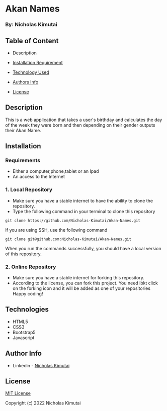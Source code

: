 # Akan Names
### By: Nicholas Kimutai
## Table of Content
-   [Description](#description)
-   [Installation Requirement](#installation)
-   [Technology Used](#technologies)

-   [Authors Info](#author-info)
-   [License](#License)
## Description
This is a web application that takes a user's birthday and calculates the day of the week they were born and then depending on their gender outputs their Akan Name. 
## Installation
### Requirements
-   Either a computer,phone,tablet or an Ipad
-   An access to the Internet
### 1. Local Repository
-   Make sure you have a stable internet to have the ability to clone the repository.
-   Type the following command in your terminal to clone this repository
```
git clone https://github.com/Nicholas-Kimutai/Akan-Names.git
```
If you are using SSH, use the following command
```
git clone git@github.com:Nicholas-Kimutai/Akan-Names.git
```
When you run the commands successfully, you should have a local version of this repository.
### 2. Online Repository
-   Make sure you have a stable internet for forking this repository.
-   According to the license, you can fork this project. You need ibkt click on the forking icon and it will be added as one of your repositories
Happy coding!
## Technologies
* HTML5
* CSS3
* Bootstrap5
* Javascript


## Author Info
-   Linkedin - [Nicholas Kimutai](https://www.linkedin.com/in/nicholas-kimutai-1b629a127/)

## License
[MIT License](./LICENSE)

Copyright (c) 2022 Nicholas Kimutai